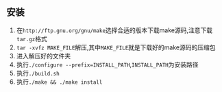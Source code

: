## 安装
1. 在`http://ftp.gnu.org/gnu/make`选择合适的版本下载make源码,注意下载`tar.gz`格式 
1. `tar -xvfz MAKE_FILE`解压,其中`MAKE_FILE`就是下载好的make源码的压缩包
1. 进入解压好的文件夹
1. 执行`./configure --prefix=INSTALL_PATH`,`INSTALL_PATH`为安装路径 
1. 执行`./build.sh`
1. 执行`./make && ./make install` 